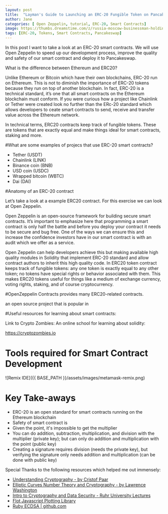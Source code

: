 ```yaml
---
layout: post
title:  "Layman's Guide to Launching an ERC-20 Fungible Token on PancakeSwap"
author: Jane
categories: [ Open Zeppelin, tutorial, ERC-20, Smart Contracts]
image: https://thumbs.dreamstime.com/z/russia-moscow-businessman-holding-tablet-logo-erc-official-protocol-ethereum-eth-network-standard-creating-tokens-219590148.jpg
tags: [ERC-20, Tokens, Smart Contracts, Pancakeswap]
---
```

In this post I want to take a look at an ERC-20 smart contracts. We will use Open Zeppelin to speed up our development process, improve the quality and safety of our smart contract and deploy it to Pancakeswap. 

What is the difference between Ethereum and ERC20?

Unlike Ethereum or Bitcoin which have their own blockchains, ERC-20 run on Ethereum. This is not to diminish the importance of ERC-20 tokens because they run on top of another blockchain. In fact, ERC-20 is a technical standard, it’s one that all smart contracts on the Ethereum blockchain must conform. If you were curious how a project like Chainlink or Tether were created look no further than the ERc-20 standard which allows developers to ceate smart contracts to send, receive and transfer value across the Ethereum network. 

In technical terms, ERC20 contracts keep track of fungible tokens. These are tokens that are exactly equal and make things ideal for smart contracts, staking and more.

#What are some examples of projecs that use ERC-20 smart contracts?

- Tether (USDT)
- Chainlink (LINK)
- Binance coin (BNB)
- USD coin (USDC)
- Wrapped bitcoin (WBTC)
- Dai (DAI)

#Anatomy of an ERC-20 contract

Let’s take a look at a example ERC20 contract. For this exercise we can look at Open Zeppelin.

Open Zeppelin is an open-source framework for building secure smart contracts. It’s important to emphasize here that programming a smart contract is only half the battle and before you deploy your contract it needs to be secure and bug free. One of the ways we can ensure this and increase the confidence investors have in our smart contract is with an audit which we offer as a service.

Open Zeppelin can help developers achieve this but making available high quality modules in Solidity that implement ERC-20 standard and allow contract authors to inherit this high quality code. In ERC20 token contract keeps track of fungible tokens: any one token is exactly equal to any other token; no tokens have special rights or behavior associated with them. This makes ERC20 tokens useful for things like a medium of exchange currency, voting rights, staking, and of course cryptocurrency. 

#OpenZeppelin Contracts provides many ERC20-related contracts.

an open source project that is popular in

#Useful resources for learning about smart contracts:

Link to Crypto Zombies: An online school for learning about solidity:

https://cryptozombies.io

# Tools required for Smart Contract Development

![Remix IDE]({{ BASE_PATH }}/assets/images/metamask-remix.png)

# Key Take-aways

* ERC-20 is an open standard for smart contracts running on the Ethereum blockchain
* Safety of smart contract is 
* Given the point, it's impossible to get the multiplier
* You can do addition, subtraction, multiplication, and division with the multiplier (private key); but can only do addition and multiplication with the point (public key)
* Creating a signature requires division (needs the private key), but verifying the signature only needs addition and multiplication (can be done with public key)

Special Thanks to the following resources which helped me out immensely:

- [Understanding Cryptography - by Cristof Paar](http://www.amazon.com/Understanding-Cryptography-Textbook-Students-Practitioners/dp/3642041000)
- [Elliptic Curves Number Theory and Cryptography - by Lawrence Washington](http://www.amazon.com/Elliptic-Curves-Cryptography-Mathematics-Applications/dp/1420071467/)
- [Intro to Cryptography and Data Security - Ruhr University Lectures](https://www.youtube.com/watch?v=HuKT-_PzTIc&list=PLoJC20gNfC2gAB-eg7oaUTheB_JgQY4-q)
- [Flot Javascript Plotting Library](https://github.com/flot/flot)
- [Ruby ECDSA &#124; github.com](https://github.com/DavidEGrayson/ruby_ecdsa)
